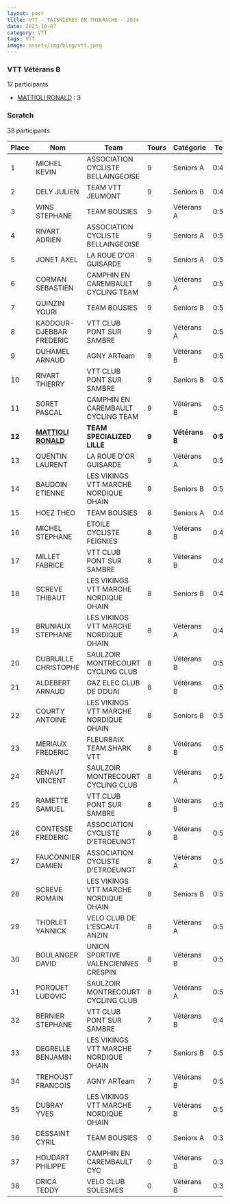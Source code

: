 ```yaml
---
layout: post
title: VTT - TAISNIERES EN THIERACHE - 2024
date: 2023-10-07
category: VTT
tags: VTT
image: assets/img/blog/vtt.jpeg
---
```


### VTT Vétérans B
17 participants
- [MATTIOLI RONALD](https://teamspecializedlille.github.io/coureurs/mattiolironald) : 3

### Scratch
38 participants

| Place | Nom | Team | Tours | Catégorie | Temps |
|---|---|---|---|---|---|
| 1 | MICHEL KEVIN | ASSOCIATION CYCLISTE BELLAINGEOISE | 9 | Seniors A | 0:48:19 | 
| 2 | DELY JULIEN | TEAM VTT JEUMONT | 9 | Seniors B | 0:49:56 | 
| 3 | WINS STEPHANE | TEAM BOUSIES | 9 | Vétérans A | 0:50:52 | 
| 4 | RIVART ADRIEN | ASSOCIATION CYCLISTE BELLAINGEOISE | 9 | Seniors A | 0:51:36 | 
| 5 | JONET AXEL | LA ROUE D'OR GUISARDE | 9 | Seniors A | 0:51:38 | 
| 6 | CORMAN SEBASTIEN | CAMPHIN EN CAREMBAULT CYCLING TEAM | 9 | Vétérans A | 0:52:19 | 
| 7 | QUINZIN YOURI | TEAM BOUSIES | 9 | Seniors B | 0:52:20 | 
| 8 | KADDOUR-DJEBBAR FREDERIC | VTT  CLUB PONT SUR SAMBRE | 9 | Vétérans A | 0:52:40 | 
| 9 | DUHAMEL ARNAUD | AGNY ARTeam | 9 | Vétérans B | 0:52:54 | 
| 10 | RIVART THIERRY | VTT  CLUB PONT SUR SAMBRE | 9 | Seniors B | 0:53:4 | 
| 11 | SORET PASCAL | CAMPHIN EN CAREMBAULT CYCLING TEAM | 9 | Vétérans B | 0:53:43 | 
| **12** | **[MATTIOLI RONALD](https://teamspecializedlille.github.io/coureurs/mattiolironald)** | **TEAM SPECIALIZED LILLE** | **9** | **Vétérans B** | **0:54:12** | 
| 13 | QUENTIN LAURENT | LA ROUE D'OR GUISARDE | 9 | Vétérans A | 0:54:25 | 
| 14 | BAUDOIN ETIENNE | LES VIKINGS VTT MARCHE NORDIQUE OHAIN | 9 | Seniors B | 0:54:28 | 
| 15 | HOEZ THEO | TEAM BOUSIES | 8 | Seniors A | 0:48:29 | 
| 16 | MICHEL STEPHANE | ETOILE CYCLISTE FEIGNIES | 8 | Vétérans B | 0:48:29 | 
| 17 | MILLET FABRICE | VTT  CLUB PONT SUR SAMBRE | 8 | Vétérans B | 0:48:30 | 
| 18 | SCREVE THIBAUT | LES VIKINGS VTT MARCHE NORDIQUE OHAIN | 8 | Seniors B | 0:48:57 | 
| 19 | BRUNIAUX STEPHANE | LES VIKINGS VTT MARCHE NORDIQUE OHAIN | 8 | Vétérans A | 0:49:15 | 
| 20 | DUBRUILLE CHRISTOPHE | SAULZOIR MONTRECOURT CYCLING CLUB | 8 | Vétérans B | 0:50:7 | 
| 21 | ALDEBERT ARNAUD | GAZ ELEC CLUB DE DOUAI | 8 | Vétérans B | 0:50:45 | 
| 22 | COURTY ANTOINE | LES VIKINGS VTT MARCHE NORDIQUE OHAIN | 8 | Seniors B | 0:51:22 | 
| 23 | MERIAUX FREDERIC | FLEURBAIX TEAM SHARK VTT | 8 | Vétérans B | 0:51:30 | 
| 24 | RENAUT VINCENT | SAULZOIR MONTRECOURT CYCLING CLUB | 8 | Vétérans A | 0:51:40 | 
| 25 | RAMETTE SAMUEL | VTT  CLUB PONT SUR SAMBRE | 8 | Vétérans B | 0:52:6 | 
| 26 | CONTESSE FREDERIC | ASSOCIATION CYCLISTE D'ETROEUNGT | 8 | Vétérans B | 0:52:32 | 
| 27 | FAUCONNIER DAMIEN | ASSOCIATION CYCLISTE D'ETROEUNGT | 8 | Vétérans A | 0:52:38 | 
| 28 | SCREVE ROMAIN | LES VIKINGS VTT MARCHE NORDIQUE OHAIN | 8 | Seniors B | 0:53:25 | 
| 29 | THORLET YANNICK | VELO CLUB DE L'ESCAUT ANZIN | 8 | Vétérans A | 0:53:48 | 
| 30 | BOULANGER DAVID | UNION SPORTIVE VALENCIENNES CRESPIN | 8 | Vétérans B | 0:54:0 | 
| 31 | PORQUET LUDOVIC | SAULZOIR MONTRECOURT CYCLING CLUB | 8 | Vétérans A | 0:54:3 | 
| 32 | BERNIER STEPHANE | VTT  CLUB PONT SUR SAMBRE | 7 | Vétérans B | 0:49:12 | 
| 33 | DEGRELLE BENJAMIN | LES VIKINGS VTT MARCHE NORDIQUE OHAIN | 7 | Seniors B | 0:50:42 | 
| 34 | TREHOUST FRANCOIS | AGNY ARTeam | 7 | Vétérans B | 0:51:21 | 
| 35 | DUBRAY YVES | LES VIKINGS VTT MARCHE NORDIQUE OHAIN | 7 | Vétérans B | 0:51:55 | 
| 36 | DESSAINT CYRIL | TEAM BOUSIES | 0 | Seniors A | 0:38:53 | 
| 37 | HOUDART PHILIPPE | CAMPHIN EN CAREMBAULT CYC | 0 | Vétérans B | 0:38:53 | 
| 38 | DRICA TEDDY | VELO CLUB SOLESMES | 0 | Vétérans B | 0:38:53 | 
